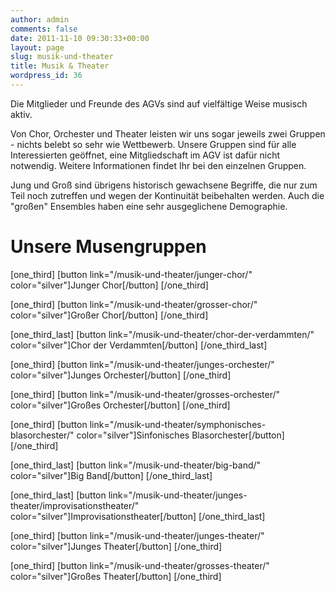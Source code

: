 ```yaml
---
author: admin
comments: false
date: 2011-11-10 09:30:33+00:00
layout: page
slug: musik-und-theater
title: Musik & Theater
wordpress_id: 36
---
```


Die Mitglieder und Freunde des AGVs sind auf vielfältige Weise musisch aktiv.

Von Chor, Orchester und Theater leisten wir uns sogar jeweils zwei Gruppen - nichts belebt so sehr wie Wettbewerb. Unsere Gruppen sind für alle Interessierten geöffnet, eine Mitgliedschaft im AGV ist dafür nicht notwendig. Weitere Informationen findet Ihr bei den einzelnen Gruppen.

Jung und Groß sind übrigens historisch gewachsene Begriffe, die nur zum Teil noch zutreffen und wegen der Kontinuität beibehalten werden. Auch die "großen" Ensembles haben eine sehr ausgeglichene Demographie.

# Unsere Musengruppen

[one_third]
[button link="/musik-und-theater/junger-chor/" color="silver"]Junger Chor[/button]
[/one_third]

[one_third]
[button link="/musik-und-theater/grosser-chor/" color="silver"]Großer Chor[/button]
[/one_third]

[one_third_last]
[button link="/musik-und-theater/chor-der-verdammten/" color="silver"]Chor der Verdammten[/button]
[/one_third_last]

[one_third]
[button link="/musik-und-theater/junges-orchester/" color="silver"]Junges Orchester[/button]
[/one_third]

[one_third]
[button link="/musik-und-theater/grosses-orchester/" color="silver"]Großes Orchester[/button]
[/one_third]

[one_third]
[button link="/musik-und-theater/symphonisches-blasorchester/" color="silver"]Sinfonisches Blasorchester[/button]
[/one_third]

[one_third_last]
[button link="/musik-und-theater/big-band/" color="silver"]Big Band[/button]
[/one_third_last]

[one_third_last]
[button link="/musik-und-theater/junges-theater/improvisationstheater/" color="silver"]Improvisationstheater[/button]
[/one_third_last]

[one_third]
[button link="/musik-und-theater/junges-theater/" color="silver"]Junges Theater[/button]
[/one_third]

[one_third]
[button link="/musik-und-theater/grosses-theater/" color="silver"]Großes Theater[/button]
[/one_third]
